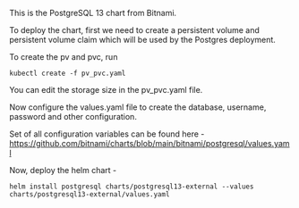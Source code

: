 This is the PostgreSQL 13 chart from Bitnami.

To deploy the chart, first we need to create a persistent volume and persistent volume claim which will be used by the Postgres deployment.

To create the pv and pvc, run
```
kubectl create -f pv_pvc.yaml
```

You can edit the storage size in the pv_pvc.yaml file.

Now configure the values.yaml file to create the database, username, password and other configuration.

Set of all configuration variables can be found here - https://github.com/bitnami/charts/blob/main/bitnami/postgresql/values.yaml

Now, deploy the helm chart - 
```
helm install postgresql charts/postgresql13-external --values charts/postgresql13-external/values.yaml
```
